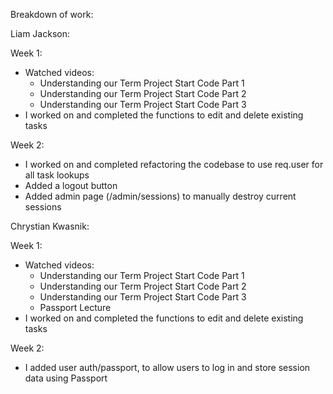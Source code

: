 Breakdown of work:

Liam Jackson:

Week 1:
- Watched videos: 
  - Understanding our Term Project Start Code Part 1
  - Understanding our Term Project Start Code Part 2
  - Understanding our Term Project Start Code Part 3
- I worked on and completed the functions to edit and delete existing tasks

Week 2:

- I worked on and completed refactoring the codebase to use req.user for all task lookups
- Added a logout button
- Added admin page (/admin/sessions) to manually destroy current sessions


Chrystian Kwasnik:

Week 1:
- Watched videos: 
  - Understanding our Term Project Start Code Part 1
  - Understanding our Term Project Start Code Part 2
  - Understanding our Term Project Start Code Part 3
  - Passport Lecture
- I worked on and completed the functions to edit and delete existing tasks

Week 2:
- I added user auth/passport, to allow users to log in and store session data using Passport



